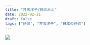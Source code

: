 ```yaml
---
title: "井坂洋子/柿の木と"
date: 2022-02-21
draft: false
tags: ["詩歌", "井坂洋子", "日本の詩歌"]
---
```


![]({{.Site.BaseURL}}/2022-02-21-02.jpg)